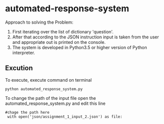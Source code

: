 # automated-response-system
Approach to solving the Problem:
1. First iterating over the list of dictionary 'question'.
2. After that according to the JSON instruction input is taken from the user and appropriate out is printed on the console.
3. The system is developed in Python3.5 or higher version of Python interpreter.

## Excution
To execute, execute command on terminal
```
python automated_response_system.py  
```

To change the path of the input file open the automated_response_system.py and edit this line
```
#chage the path here
 with open('json/assignment_1_input_2.json') as file:
```
